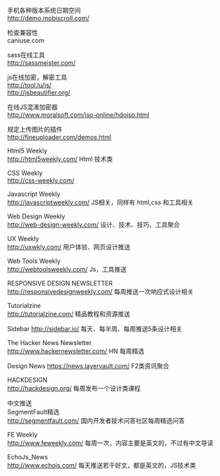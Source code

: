 手机各种版本系统日期空间  
http://demo.mobiscroll.com/ 
  
检查兼容性  
caniuse.com 
  
sass在线工具  
http://sassmeister.com/ 
  
js在线加密，解密工具  
http://tool.lu/js/  
http://jsbeautifier.org/  
  
在线JS混淆加密器  
http://www.moralsoft.com/jso-online/hdojso.html 
  
规定上传图片的插件  
http://fineuploader.com/demos.html  
  
Html5 Weekly	  
http://html5weekly.com/	Html  技术类  

CSS Weekly	  
http://css-weekly.com/

Javascript Weekly	
http://javascriptweekly.com/	JS相关，同样有 html,css 和工具相关  

Web Design Weekly	
http://web-design-weekly.com/	设计、技术、技巧、工具聚合  

UX Weekly	
http://uxwkly.com/	用户体验、网页设计推送  

Web Tools Weekly	
http://webtoolsweekly.com/	Js，工具推送

RESPONSIVE DESIGN NEWSLETTER	
http://responsivedesignweekly.com/	每周推送一次响应式设计相关  

Tutorialzine	
http://tutorialzine.com/	精品教程和资源推送  

Sidebar	
http://sidebar.io/	每天、每半周、每周推送5条设计相关 

The Hacker News Newsletter	
http://www.hackernewsletter.com/	HN 每周精选 

Design News	
https://news.layervault.com/	F2类资讯聚合  

HACKDESIGN	
http://hackdesign.org/	每周发布一个设计类课程

中文推送		
SegmentFault精选	
http://segmentfault.com/	国内开发者技术问答社区每周精选问答

FE Weekly	  
http://www.feweekly.com/	每周一次，内容主要是英文的，不过有中文导读  

EchoJs_News  
http://www.echojs.com/	每天推送若干好文，都是英文的，JS技术类  
